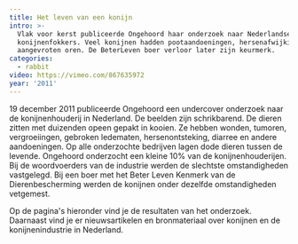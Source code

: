 ```yaml
---
title: Het leven van een konijn
intro: >-
  Vlak voor kerst publiceerde Ongehoord haar onderzoek naar Nederlandse
  konijnenfokkers. Veel konijnen hadden pootaandoeningen, hersenafwijkingen en
  aangevroten oren. De BeterLeven boer verloor later zijn keurmerk.
categories:
  - rabbit
video: https://vimeo.com/867635972
year: '2011'
---
```

19 december 2011 publiceerde Ongehoord een undercover onderzoek naar de konijnenhouderij in Nederland. De beelden zijn schrikbarend. De dieren zitten met duizenden opeen gepakt in kooien. Ze hebben wonden, tumoren, vergroeiingen, gebroken ledematen, hersenontsteking, diarree en andere aandoeningen. Op alle onderzochte bedrijven lagen dode dieren tussen de levende. Ongehoord onderzocht een kleine 10% van de konijnenhouderijen. Bij de woordvoerders van de industrie werden de slechtste omstandigheden vastgelegd. Bij een boer met het Beter Leven Kenmerk van de Dierenbescherming werden de konijnen onder dezelfde omstandigheden vetgemest.

Op de pagina's hieronder vind je de resultaten van het onderzoek. Daarnaast vind je er nieuwsartikelen en bronmateriaal over konijnen en de konijnenindustrie in Nederland.
